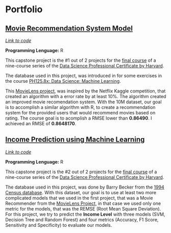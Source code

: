 # Portfolio

## [Movie Recommendation System Model](https://1drv.ms/b/s!ApIvbFGNCRDNgtVUkAGyWm85arnEvg?e=U1EZyH)

*[Link to code](https://github.com/kevinDjane/Movielens_KevinJane)*

**Programming Lenguage:** R

This capstone project is the #1 out of 2 projects for the [final course](https://pll.harvard.edu/course/data-science-capstone?delta=3) of a nine-course series of the [Data Science Professional Certificate by Harvard](https://pll.harvard.edu/series/professional-certificate-data-science).

The database used in this project, was introduced in for some exercises in the course [PH125.8x: Data Science: Machine Learning](https://pll.harvard.edu/course/data-science-machine-learning?delta=0). 

This [MovieLens project](https://dl.acm.org/doi/10.1145/2827872), was inspired by the Netflix Kaggle competition, that created an algorithm with a error rate by at least 10%. The algorithm created an improved movie recomendation system.
With the 10M dataset, our goal is to accomplish a similar algorithm with R, to create a recommendation system for the provided users that would recommend movies based on rating. The course goal is to acomplish a RMSE lower than **0.86490**. I achieved an RMSE of **0.8648170**.

## [Income Prediction using Machine Learning](https://1drv.ms/b/s!ApIvbFGNCRDNgtVTqpL9fJRau2MV7g?e=1W5mLC)

*[Link to code](https://github.com/kevinDjane/PredictingIncome_Adult_Data_Base)*

**Programming Lenguage:** R

This capstone project is the #2 out of 2 projects for the [final course](https://pll.harvard.edu/course/data-science-capstone?delta=3) of a nine-course series of the [Data Science Professional Certificate by Harvard](https://pll.harvard.edu/series/professional-certificate-data-science).

The database used in this project, was done by Barry Becker from the [1994 Census database](https://archive.ics.uci.edu/ml/datasets/census+income). 
With this dataset, our goal is to use at least two more complicated models that we used in the first project, that was a Movie Recommender from the [MovieLens Project](https://dl.acm.org/doi/10.1145/2827872), in that case we used only one metric for the models, that was the REMSE (Root Mean Square Deviation).
For this project, we try to predict the **Income Level** with three models (SVM, Decision Tree and Random Forest) and four metrics (Accuracy, F1 Score, Sensitivity and Specificity) to evaluate our models.
